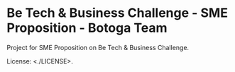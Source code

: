 # Be Tech & Business Challenge - SME Proposition - Botoga Team

Project for SME Proposition on Be Tech &amp; Business Challenge.

License: <./LICENSE>.
